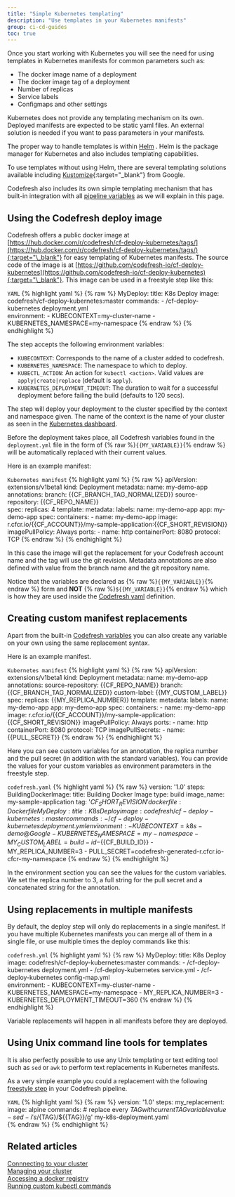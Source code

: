 ```yaml
---
title: "Simple Kubernetes templating"
description: "Use templates in your Kubernetes manifests"
group: ci-cd-guides
toc: true
---
```


Once you start working with Kubernetes you will see the need for using templates in Kubernetes manifests for common parameters such as:

* The docker image name of a deployment
* The docker image tag of a deployment
* Number of replicas
* Service labels
* Configmaps and other settings

Kubernetes does not provide any templating mechanism on its own. Deployed manifests are expected to be static yaml files. An external solution is needed if you want to pass parameters in your manifests.

The proper way to handle templates is within [Helm]({{site.baseurl}}/docs/quick-start/ci-quickstart/deploy-with-helm/) . Helm is the package manager for Kubernetes and also includes templating capabilities.

To use templates without using Helm, there are several templating solutions available including [Kustomize](https://github.com/kubernetes-sigs/kustomize){:target="\_blank"} from Google. 

Codefresh also includes its own simple templating mechanism that has built-in integration with all [pipeline variables]({{site.baseurl}}/docs/pipelines/variables/) as we will explain in this page.

## Using the Codefresh deploy image

Codefresh offers a public docker image at [https://hub.docker.com/r/codefresh/cf-deploy-kubernetes/tags/](https://hub.docker.com/r/codefresh/cf-deploy-kubernetes/tags/){:target="\_blank"} for easy templating of Kubernetes manifests. The source code of the image is at [https://github.com/codefresh-io/cf-deploy-kubernetes](https://github.com/codefresh-io/cf-deploy-kubernetes){:target="\_blank"}. This image can be used in a freestyle step like this:

`YAML`
{% highlight yaml %}
{% raw %}
  MyDeploy:
    title: K8s Deploy
    image: codefresh/cf-deploy-kubernetes:master
    commands:
      - /cf-deploy-kubernetes deployment.yml    
    environment:
      - KUBECONTEXT=my-cluster-name
      - KUBERNETES_NAMESPACE=my-namespace
{% endraw %}
{% endhighlight %}

The step accepts the following environment variables:

* `KUBECONTEXT`: Corresponds to the name of a cluster added to codefresh.
* `KUBERNETES_NAMESPACE`: The namespace to which to deploy.
* `KUBECTL_ACTION`: An action for `kubectl <action>`. Valid values are `apply|create|replace` (default is `apply`).
* `KUBERNETES_DEPLOYMENT_TIMEOUT`: The duration to wait for a successful deployment before failing the build (defaults to 120 secs).

The step will deploy your deployment to the cluster specified by the context and namespace given. The name of the context is the name of your cluster as seen in the [Kubernetes dashboard]({{site.baseurl}}/docs/deployments/kubernetes/manage-kubernetes/#work-with-your-services).

Before the deployment takes place, all Codefresh variables found in the `deployment.yml` file in the form of {% raw %}`{{MY_VARIABLE}}`{% endraw %} will be automatically replaced with their current values.

Here is an example manifest:

`Kubernetes manifest`
{% highlight yaml %}
{% raw %}
apiVersion: extensions/v1beta1
kind: Deployment
metadata:
  name: my-demo-app
  annotations:
    branch: {{CF_BRANCH_TAG_NORMALIZED}}
    source-repository: {{CF_REPO_NAME}}  
spec:
  replicas: 4
  template:
    metadata:
      labels:
        name: my-demo-app
        app: my-demo-app
    spec:
      containers:
      - name: my-demo-app
        image: r.cfcr.io/{{CF_ACCOUNT}}/my-sample-application:{{CF_SHORT_REVISION}}
        imagePullPolicy: Always
        ports:
        - name: http
          containerPort: 8080
          protocol: TCP
{% endraw %}
{% endhighlight %}

In this case the image will get the replacement for your Codefresh account name and the tag will use the git revision. Metadata annotations are also defined with value from the branch name and the git repository name.

Notice that the variables are declared as  {% raw %}`{{MY_VARIABLE}}`{% endraw %} form and **NOT** {% raw %}`${{MY_VARIABLE}}`{% endraw %} which is how they are used inside the [Codefresh yaml]({{site.baseurl}}/docs/codefresh-yaml/what-is-the-codefresh-yaml/) definition.


## Creating custom manifest replacements

Apart from the built-in [Codefresh variables]({{site.baseurl}}/docs/pipelines/variables/) you can also create any variable on your own using the same replacement syntax.  

Here is an example manifest.

`Kubernetes manifest`
{% highlight yaml %}
{% raw %}
apiVersion: extensions/v1beta1
kind: Deployment
metadata:
  name: my-demo-app
  annotations:
    source-repository: {{CF_REPO_NAME}}
    branch: {{CF_BRANCH_TAG_NORMALIZED}}
    custom-label: {{MY_CUSTOM_LABEL}}
spec:
  replicas: {{MY_REPLICA_NUMBER}}
  template:
    metadata:
      labels:
        name: my-demo-app
        app: my-demo-app
    spec:
      containers:
      - name: my-demo-app
        image: r.cfcr.io/{{CF_ACCOUNT}}/my-sample-application:{{CF_SHORT_REVISION}}
        imagePullPolicy: Always
        ports:
        - name: http
          containerPort: 8080
          protocol: TCP
      imagePullSecrets:
        - name: {{PULL_SECRET}}
{% endraw %}
{% endhighlight %}

Here you can see custom variables for an annotation, the replica number and the pull secret (in addition with the standard variables).
You can provide the values for your custom variables as environment parameters in the freestyle step.

`codefresh.yaml`
{% highlight yaml %}
{% raw %}
version: '1.0'
steps:
  BuildingDockerImage:
    title: Building Docker Image
    type: build
    image_name: my-sample-application
    tag: '${{CF_SHORT_REVISION}}'
    dockerfile: Dockerfile
  MyDeploy:
    title: K8s Deploy
    image: codefresh/cf-deploy-kubernetes:master
    commands:
      - /cf-deploy-kubernetes deployment.yml  
    environment:
      - KUBECONTEXT=k8s-demo@Google
      - KUBERNETES_NAMESPACE=my-namespace
      - MY_CUSTOM_LABEL=build-id-${{CF_BUILD_ID}} 
      - MY_REPLICA_NUMBER=3 
      - PULL_SECRET=codefresh-generated-r.cfcr.io-cfcr-my-namespace
{% endraw %}
{% endhighlight %}

In the environment section you can see the values for the custom variables. We set the replica number to 3, a full string for the pull secret and a concatenated string for the annotation.

## Using replacements in multiple manifests

By default, the deploy step will only do replacements in a single manifest. If you have multiple Kubernetes manifests you can merge all of them in a single file, or use multiple times the deploy commands like this:

`codefresh.yml`
{% highlight yaml %}
{% raw %}
  MyDeploy:
    title: K8s Deploy
    image: codefresh/cf-deploy-kubernetes:master
    commands:
      - /cf-deploy-kubernetes deployment.yml
      - /cf-deploy-kubernetes service.yml 
      - /cf-deploy-kubernetes config-map.yml                 
    environment:
      - KUBECONTEXT=my-cluster-name
      - KUBERNETES_NAMESPACE=my-namespace
      - MY_REPLICA_NUMBER=3
      - KUBERNETES_DEPLOYMENT_TIMEOUT=360
{% endraw %}
{% endhighlight %}

Variable replacements will happen in all manifests before they are deployed.


## Using Unix command line tools for templates

It is also perfectly possible to use any Unix templating or text editing tool such as `sed` or `awk` to perform text replacements in Kubernetes manifests.

As a very simple example you could a replacement with the following [freestyle step]({{site.baseurl}}/docs/pipelines/steps/freestyle/) in your Codefresh pipeline. 

`YAML`
{% highlight yaml %}
{% raw %}
version: '1.0'
steps:
  my_replacement:
    image: alpine
    commands:
    # replace every ${TAG} with current TAG variable value
    - sed -i 's/${TAG}/${{TAG}}/g' my-k8s-deployment.yaml  
{% endraw %}
{% endhighlight %}

## Related articles
[Connnecting to your cluster]({{site.baseurl}}/docs/deployments/kubernetes/add-kubernetes-cluster/)  
[Managing your cluster]({{site.baseurl}}/docs/deployments/kubernetes/manage-kubernetes/)  
[Accessing a docker registry]({{site.baseurl}}/docs/deployments/access-docker-registry-from-kubernetes/)  
[Running custom kubectl commands]({{site.baseurl}}/docs/deployments/kubernetes/custom-kubectl-commands/)  








 